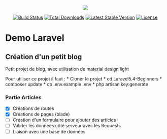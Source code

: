 <p align="center"><img src="https://laravel.com/assets/img/components/logo-laravel.svg"></p>

<p align="center">
<a href="https://travis-ci.org/laravel/framework"><img src="https://travis-ci.org/laravel/framework.svg" alt="Build Status"></a>
<a href="https://packagist.org/packages/laravel/framework"><img src="https://poser.pugx.org/laravel/framework/d/total.svg" alt="Total Downloads"></a>
<a href="https://packagist.org/packages/laravel/framework"><img src="https://poser.pugx.org/laravel/framework/v/stable.svg" alt="Latest Stable Version"></a>
<a href="https://packagist.org/packages/laravel/framework"><img src="https://poser.pugx.org/laravel/framework/license.svg" alt="License"></a>
</p>
<h1> Demo Laravel </h1>
<h2>Création d'un petit blog </h2>
<p>Petit projet de blog, avec utilisation de material design light</p>
<p>
	Pour utiliser ce projet il faut : 
	* Cloner le projet
	* cd Laravel5.4-Beginners
	* composer update
	* cp .env.example .env
	* php artisan key:generate
</p>
<h3>Partie Articles</h3>

- [x] Créations de routes
- [x] Créations de pages (blade)
- [ ] Création d'un formulaire pour ajouter des articles
- [ ] Valider les données côté serveur avec les Requests
- [ ] Liaison avec une base de données
